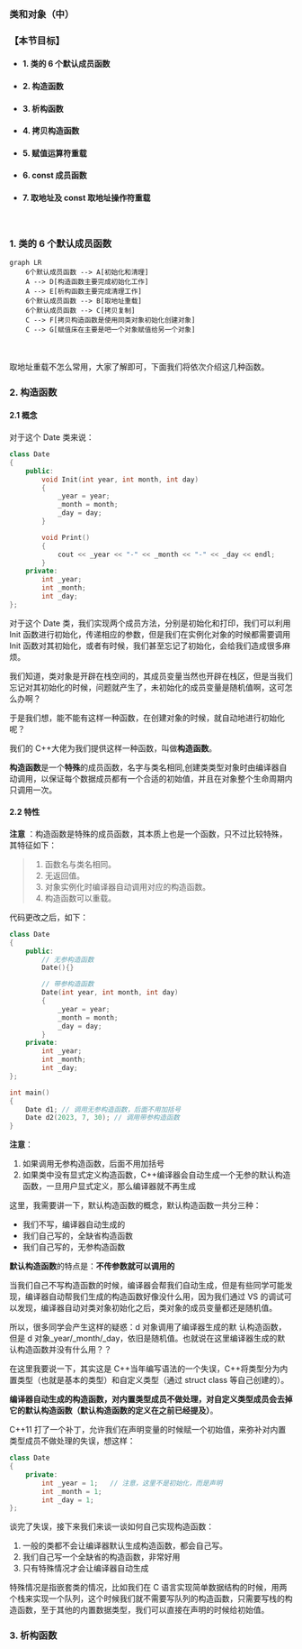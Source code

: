 ### 类和对象（中）

### 【本节目标】

- #### 1. 类的 6 个默认成员函数

- #### 2. 构造函数

- #### 3. 析构函数

- #### 4. 拷贝构造函数

- #### 5. 赋值运算符重载

- #### 6. const 成员函数

- #### 7. 取地址及 const 取地址操作符重载

<br>

### 1. 类的 6 个默认成员函数

```mermaid
graph LR
    6个默认成员函数 --> A[初始化和清理]
	A --> D[构造函数主要完成初始化工作]
    A --> E[析构函数主要完成清理工作]
    6个默认成员函数 --> B[取地址重载]
    6个默认成员函数 --> C[拷贝复制]
	C --> F[拷贝构造函数是使用同类对象初始化创建对象]
    C --> G[赋值床在主要是吧一个对象赋值给另一个对象]
```

<br><br>
取地址重载不怎么常用，大家了解即可，下面我们将依次介绍这几种函数。
<br>

### 2. 构造函数

#### 2.1 概念

对于这个 Date 类来说：

```C++
class Date
{
	public:
		void Init(int year, int month, int day)
		{
			_year = year;
			_month = month;
			_day = day;
		}

		void Print()
		{
			cout << _year << "-" << _month << "-" << _day << endl;
		}
	private:
		int _year;
		int _month;
		int _day;
};
```

对于这个 Date 类，我们实现两个成员方法，分别是初始化和打印，我们可以利用 Init 函数进行初始化，传递相应的参数，但是我们在实例化对象的时候都需要调用 Init 函数对其初始化，或者有时候，我们甚至忘记了初始化，会给我们造成很多麻烦。

我们知道，类对象是开辟在栈空间的，其成员变量当然也开辟在栈区，但是当我们忘记对其初始化的时候，问题就产生了，未初始化的成员变量是随机值啊，这可怎么办啊？

于是我们想，能不能有这样一种函数，在创建对象的时候，就自动地进行初始化呢？

我们的 C++大佬为我们提供这样一种函数，叫做**构造函数**。

**构造函数**是一个**特殊**的成员函数，名字与类名相同,创建类类型对象时由编译器自动调用，以保证每个数据成员都有一个合适的初始值，并且在对象整个生命周期内只调用一次。

#### 2.2 特性

**注意** ：构造函数是特殊的成员函数，其本质上也是一个函数，只不过比较特殊，其特征如下：

> 1. 函数名与类名相同。
> 2. 无返回值。
> 3. 对象实例化时编译器自动调用对应的构造函数。
> 4. 构造函数可以重载。

代码更改之后，如下：

```C++
class Date
{
	public:
		// 无参构造函数
		Date(){}

		// 带参构造函数
		Date(int year, int month, int day)
		{
			_year = year;
			_month = month;
			_day = day;
		}
	private:
		int _year;
		int _month;
		int _day;
};

int main()
{
	Date d1; // 调用无参构造函数，后面不用加括号
	Date d2(2023, 7, 30); // 调用带参构造函数
}
```

**注意**：

1. 如果调用无参构造函数，后面不用加括号
2. 如果类中没有显式定义构造函数，C++编译器会自动生成一个无参的默认构造函数，一旦用户显式定义，那么编译器就不再生成

这里，我需要讲一下，默认构造函数的概念，默认构造函数一共分三种：

- 我们不写，编译器自动生成的
- 我们自己写的，全缺省构造函数
- 我们自己写的，无参构造函数

**默认构造函数**的特点是：**不传参数就可以调用的**

当我们自己不写构造函数的时候，编译器会帮我们自动生成，但是有些同学可能发现，编译器自动帮我们生成的构造函数好像没什么用，因为我们通过 VS 的调试可以发现，编译器自动对类对象初始化之后，类对象的成员变量都还是随机值。

所以，很多同学会产生这样的疑惑：d 对象调用了编译器生成的默
认构造函数，但是 d 对象\_year/\_month/\_day，依旧是随机值。也就说在这里编译器生成的默认构造函数并没有什么用？？

在这里我要说一下，其实这是 C++当年编写语法的一个失误，C++将类型分为内置类型（也就是基本的类型）和自定义类型（通过 struct class 等自己创建的）。

**编译器自动生成的构造函数，对内置类型成员不做处理，对自定义类型成员会去掉它的默认构造函数（默认构造函数的定义在之前已经提及）**。

C++11 打了一个补丁，允许我们在声明变量的时候赋一个初始值，来弥补对内置类型成员不做处理的失误，想这样：

```C++
class Date
{
	private:
		int _year = 1;   // 注意，这里不是初始化，而是声明
		int _month = 1;
		int _day = 1;
};
```

谈完了失误，接下来我们来谈一谈如何自己实现构造函数：

1. 一般的类都不会让编译器默认生成构造函数，都会自己写。
2. 我们自己写一个全缺省的构造函数，非常好用
3. 只有特殊情况才会让编译器自动生成

特殊情况是指嵌套类的情况，比如我们在 C 语言实现简单数据结构的时候，用两个栈来实现一个队列，这个时候我们就不需要写队列的构造函数，只需要写栈的构造函数，至于其他的内置数据类型，我们可以直接在声明的时候给初始值。

### 3. 析构函数
